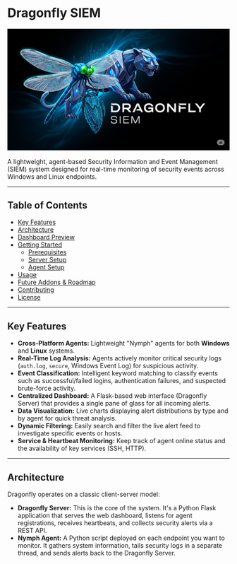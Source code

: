 # Dragonfly SIEM

![Dragonfly Banner](https://github.com/CyberPanther232/dragonfly/blob/5012b75ed55a28d119a47b13452784cc64aa368f/Dragonfly_logo.png)

A lightweight, agent-based Security Information and Event Management (SIEM) system designed for real-time monitoring of security events across Windows and Linux endpoints.

---

## Table of Contents
- [Key Features](#key-features)
- [Architecture](#architecture)
- [Dashboard Preview](#dashboard-preview)
- [Getting Started](#getting-started)
  - [Prerequisites](#prerequisites)
  - [Server Setup](#server-setup)
  - [Agent Setup](#agent-setup)
- [Usage](#usage)
- [Future Addons & Roadmap](#future-addons--roadmap)
- [Contributing](#contributing)
- [License](#license)

---

## Key Features

* **Cross-Platform Agents:** Lightweight "Nymph" agents for both **Windows** and **Linux** systems.
* **Real-Time Log Analysis:** Agents actively monitor critical security logs (`auth.log`, `secure`, Windows Event Log) for suspicious activity.
* **Event Classification:** Intelligent keyword matching to classify events such as successful/failed logins, authentication failures, and suspected brute-force activity.
* **Centralized Dashboard:** A Flask-based web interface (Dragonfly Server) that provides a single pane of glass for all incoming alerts.
* **Data Visualization:** Live charts displaying alert distributions by type and by agent for quick threat analysis.
* **Dynamic Filtering:** Easily search and filter the live alert feed to investigate specific events or hosts.
* **Service & Heartbeat Monitoring:** Keep track of agent online status and the availability of key services (SSH, HTTP).

---

## Architecture

Dragonfly operates on a classic client-server model:

* **Dragonfly Server:** This is the core of the system. It's a Python Flask application that serves the web dashboard, listens for agent registrations, receives heartbeats, and collects security alerts via a REST API.
* **Nymph Agent:** A Python script deployed on each endpoint you want to monitor. It gathers system information, tails security logs in a separate thread, and sends alerts back to the Dragonfly Server.

